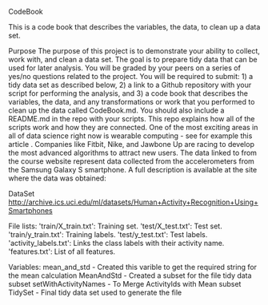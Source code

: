 CodeBook

This is a code book that describes the variables, the data, to clean up a data set.

Purpose
The purpose of this project is to demonstrate your ability to collect, work with, and clean a data set. The goal is to prepare tidy data that can be used for later analysis. You will be graded by your peers on a series of yes/no questions related to the project. You will be required to submit: 1) a tidy data set as described below, 2) a link to a Github repository with your script for performing the analysis, and 3) a code book that describes the variables, the data, and any transformations or work that you performed to clean up the data called CodeBook.md. You should also include a README.md in the repo with your scripts. This repo explains how all of the scripts work and how they are connected.
One of the most exciting areas in all of data science right now is wearable computing - see for example this article . Companies like Fitbit, Nike, and Jawbone Up are racing to develop the most advanced algorithms to attract new users. The data linked to from the course website represent data collected from the accelerometers from the Samsung Galaxy S smartphone. A full description is available at the site where the data was obtained:

DataSet
http://archive.ics.uci.edu/ml/datasets/Human+Activity+Recognition+Using+Smartphones

File lists:
'train/X_train.txt': Training set.
'test/X_test.txt': Test set.
'train/y_train.txt': Training labels.
'test/y_test.txt': Test labels.
'activity_labels.txt': Links the class labels with their activity name.
'features.txt': List of all features.

Variables:
mean_and_std - Created this varible to get the required string for the mean calculation
MeanAndStd - Created a subset for the file tidy data subset
setWithActivityNames - To Merge Activitylds with Mean subset
TidySet - Final tidy data set used to generate the file
